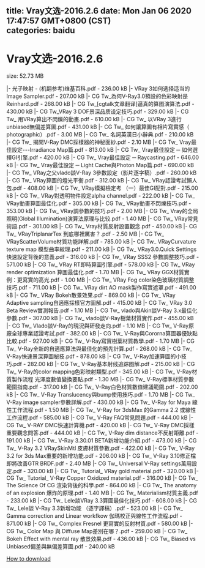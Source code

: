 
title: Vray文选-2016.2.6
date: Mon Jan 06 2020 17:47:57 GMT+0800 (CST)    
categories: baidu
---

# Vray文选-2016.2.6
size: 52.73 MB
 
 
|- 光子映射 - (机翻参考)维基百科.pdf - 236.00 kB
|- VRay 3如何选择适当的Image Sampler.pdf - 207.00 kB
|- CG Tw_為何V-Ray3.0預設的色彩映射是Reinhard.pdf - 268.00 kB
|- CG Tw_[cgtalk文章翻译]逼真的算图演算法.pdf - 430.00 kB
|- CG Tw_VRay 3 DOF景深品质设定技巧.pdf - 329.00 kB
|- CG Tw_ 用VRay算出不閃爍的動畫.pdf - 610.00 kB
|- CG Tw_ 以VRay 3進行unbiased無偏差算圖.pdf - 431.00 kB
|- CG Tw_ 如何讓算圖有相片寫實感（ photographic）.pdf - 3.00 MB
|- CG Tw_ 名詞英漢日小辭典.pdf - 210.00 kB
|- CG Tw_ 揭開V-Ray DMC採樣器的神秘面紗.pdf - 2.10 MB
|- CG Tw_ Vray最佳設定---Irradiance Map篇.pdf - 813.00 kB
|- CG Tw_ Vray最佳設定 ─ 如何選擇GI引擎.pdf - 420.00 kB
|- CG Tw_ Vray最佳設定 ─ Raycasting.pdf - 646.00 kB
|- CG Tw_ Vray最佳設定 ─ Light Cache與Photon Map篇.pdf - 690.00 kB
|- CG Tw_ VRay之父vlado談V-Ray 3參數設定（影片逐字稿）.pdf - 260.00 kB
|- CG Tw_ VRay算圖的燈光平衡.pdf - 312.00 kB
|- CG Tw_ VRay認證考試懶人包.pdf - 408.00 kB
|- CG Tw_ VRay模擬檢定考 （一）最佳GI配對.pdf - 215.00 kB
|- CG Tw_ VRay對透明物件設定alpha channel.pdf - 222.00 kB
|- CG Tw_ VRay動畫算圖最佳化.pdf - 305.00 kB
|- CG Tw_ VRay動畫不閃爍技巧.pdf - 353.00 kB
|- CG Tw_ VRay調參數的技巧.pdf - 2.00 MB
|- CG Tw_ Vray的全局照明(Global Illumination)演算法原理与比较.pdf - 1.40 MB
|- CG Tw_ VRay常見術語.pdf - 301.00 kB
|- CG Tw_ Vray材質反射設置觀念.pdf - 450.00 kB
|- CG Tw_ VRayTriplanarTex 到底哪裡厲害？.pdf - 2.50 MB
|- CG Tw_ VRayScatterVolume材質功能詳解.pdf - 785.00 kB
|- CG Tw_ VRayCurvature texture map 模型曲率紋理.pdf - 211.00 kB
|- CG Tw_ VRay3.0.Quick Settings快速設定背後的意義.pdf - 316.00 kB
|- CG Tw_ VRay SSS2 參數調整技巧.pdf - 571.00 kB
|- CG Tw_ VRay RT即時算圖引擎.pdf - 578.00 kB
|- CG Tw_ VRay render optimization 算圖最佳化.pdf - 1.70 MB
|- CG Tw_ VRay GGX材質實例：更寫實的高光.pdf - 1.00 MB
|- CG Tw_ VRay Fog color染色玻璃材質調整技巧.pdf - 711.00 kB
|- CG Tw_ VRay dirt AO mask製作寫實遮罩.pdf - 491.00 kB
|- CG Tw_ VRay Bokeh散景效果.pdf - 869.00 kB
|- CG Tw_ VRay Adaptive sampling自適應採樣官方圖解.pdf - 415.00 kB
|- CG Tw_ VRay 3.0 Beta Review實測報告.pdf - 1.10 MB
|- CG Tw_ vlado與Akin談V-Ray 3.x最佳化參數.pdf - 307.00 kB
|- CG Tw_ vlado談V-Ray樹葉材質實作.pdf - 455.00 kB
|- CG Tw_ Vlado談V-Ray的現況與研發走向.pdf - 1.10 MB
|- CG Tw_ V-Ray原廠全球專業認證考試.pdf - 382.00 kB
|- CG Tw_ V-Ray與Cororna算圖器優缺點比較.pdf - 927.00 kB
|- CG Tw_ V-Ray寫實樹葉材質教學.pdf - 1.70 MB
|- CG Tw_ V-Ray全新的自適應算法與最佳化的預先計算.pdf - 268.00 kB
|- CG Tw_ V-Ray快速景深算圖秘技.pdf - 878.00 kB
|- CG Tw_ V-Ray加速算圖的小技巧.pdf - 282.00 kB
|- CG Tw_ V-Ray基本射线追踪图解.pdf - 215.00 kB
|- CG Tw_ V-Ray的color mapping色彩映射類型.pdf - 345.00 kB
|- CG Tw_ V-Ray材質製作流程 光澤度數值變換要點.pdf - 1.30 MB
|- CG Tw_ V-Ray標準材質參數範圍指南.pdf - 317.00 kB
|- CG Tw_ V-Ray白色材質數值建議範圍.pdf - 202.00 kB
|- CG Tw_ V-Ray Translucency與bump使用技巧.pdf - 1.70 MB
|- CG Tw_ V-Ray image sampler參數詳解.pdf - 430.00 kB
|- CG Tw_ V-Ray for Maya 線性工作流程.pdf - 1.50 MB
|- CG Tw_ V-Ray for 3dsMax 的Gamma 2.2 或線性工作流程.pdf - 585.00 kB
|- CG Tw_ V-Ray FAQ常見問題.pdf - 444.00 kB
|- CG Tw_ V-RAY DMC快速計算機.pdf - 420.00 kB
|- CG Tw_ V-Ray DMC採樣重要觀念問答.pdf - 444.00 kB
|- CG Tw_ V-Ray dim distance不反射距離.pdf - 191.00 kB
|- CG Tw_ V-Ray 3.30.01 BETA新增功能介紹.pdf - 473.00 kB
|- CG Tw_ V-Ray 3.2 VRaySkinMtl 皮膚材質參數.pdf - 422.00 kB
|- CG Tw_ V-Ray 3.2 for 3ds Max重要的新增功能.pdf - 206.00 kB
|- CG Tw_ V-Ray 3.10修正檔即將改善GTR BRDF.pdf - 2.40 MB
|- CG Tw_ Universal V-Ray settings萬用設定.pdf - 320.00 kB
|- CG Tw_ Tutorial_ VRay gold material.pdf - 320.00 kB
|- CG Tw_ Tutorial_ V-Ray Copper Oxidized material.pdf - 316.00 kB
|- CG Tw_ The Science Of CG 渲染背後的科學.pdf - 864.00 kB
|- CG Tw_ The anatomy of an explosion 爆炸的原理.pdf - 1.40 MB
|- CG Tw_ Materialism材質主義.pdf - 233.00 kB
|- CG Tw_ Lele談VRay 3.3算圖最佳化技巧.pdf - 608.00 kB
|- CG Tw_ Lele談 V-Ray 3.3新增功能 （逐字譯稿）.pdf - 523.00 kB
|- CG Tw_ Gamma correction and Linear workfkow 伽瑪校正與線性工作流程.pdf - 871.00 kB
|- CG Tw_ Complex Fresnel 更寫實的反射材質.pdf - 580.00 kB
|- CG Tw_ Color Map 與 Diffuse Map差別在哪？.pdf - 259.00 kB
|- CG Tw_ Bokeh Effect with mental ray 散景效果.pdf - 436.00 kB
|- CG Tw_ Biased vs Unbiased偏差與無偏差算圖.pdf - 240.00 kB

[How to download](https://bpcam.bemobtrk.com/go/2ceec3aa-1ca2-46d6-b9ff-aaa5c184517c?jno=3632)